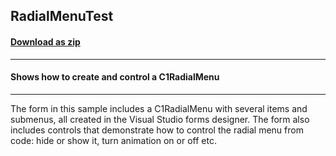 ## RadialMenuTest
#### [Download as zip](https://grapecity.github.io/DownGit/#/home?url=https://github.com/GrapeCity/ComponentOne-WinForms-Samples/tree/master/NetFramework\Command\CS\RadialMenuTest)
____
#### Shows how to create and control a C1RadialMenu
____
The form in this sample includes a C1RadialMenu with several items and submenus, all created in the Visual Studio forms designer.
The form also includes controls that demonstrate how to control the radial menu from code: hide or show it, turn animation on or off etc.
